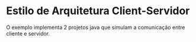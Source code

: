 
# Estilo de Arquitetura Client-Servidor

O exemplo implementa 2 projetos java que simulam a comunicação entre cliente e servidor.
